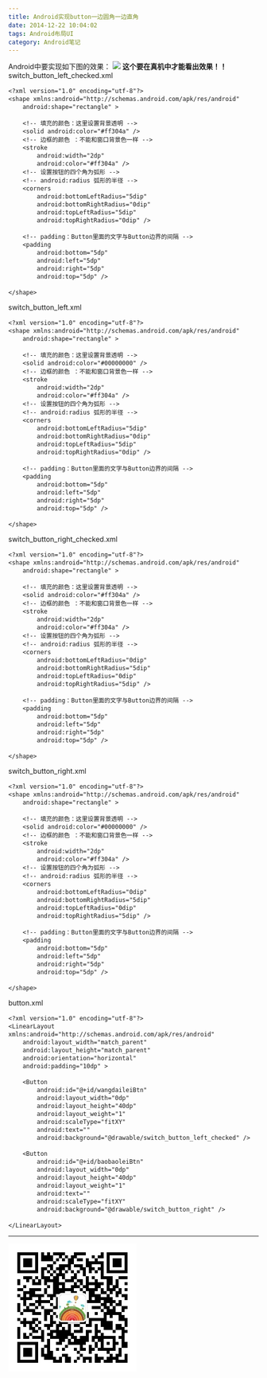 ```yaml
---
title: Android实现button一边圆角一边直角
date: 2014-12-22 10:04:02
tags: Android布局UI
category: Android笔记
---
```

Android中要实现如下图的效果：
![](http://img.blog.csdn.net/20150317122255569?watermark/2/text/aHR0cDovL2Jsb2cuY3Nkbi5uZXQvdTAxMDQ2MTY1OA==/font/5a6L5L2T/fontsize/400/fill/I0JBQkFCMA==/dissolve/70/gravity/Center)
**这个要在真机中才能看出效果！！**
switch_button_left_checked.xml

    <?xml version="1.0" encoding="utf-8"?>
    <shape xmlns:android="http://schemas.android.com/apk/res/android"
        android:shape="rectangle" >

        <!-- 填充的颜色：这里设置背景透明 -->
        <solid android:color="#ff304a" />
        <!-- 边框的颜色 ：不能和窗口背景色一样 -->
        <stroke
            android:width="2dp"
            android:color="#ff304a" />
        <!-- 设置按钮的四个角为弧形 -->
        <!-- android:radius 弧形的半径 -->
        <corners
            android:bottomLeftRadius="5dip"
            android:bottomRightRadius="0dip"
            android:topLeftRadius="5dip"
            android:topRightRadius="0dip" />

        <!-- padding：Button里面的文字与Button边界的间隔 -->
        <padding
            android:bottom="5dp"
            android:left="5dp"
            android:right="5dp"
            android:top="5dp" />

    </shape>

switch_button_left.xml

    <?xml version="1.0" encoding="utf-8"?>
    <shape xmlns:android="http://schemas.android.com/apk/res/android"
        android:shape="rectangle" >

        <!-- 填充的颜色：这里设置背景透明 -->
        <solid android:color="#00000000" />
        <!-- 边框的颜色 ：不能和窗口背景色一样 -->
        <stroke
            android:width="2dp"
            android:color="#ff304a" />
        <!-- 设置按钮的四个角为弧形 -->
        <!-- android:radius 弧形的半径 -->
        <corners
            android:bottomLeftRadius="5dip"
            android:bottomRightRadius="0dip"
            android:topLeftRadius="5dip"
            android:topRightRadius="0dip" />

        <!-- padding：Button里面的文字与Button边界的间隔 -->
        <padding
            android:bottom="5dp"
            android:left="5dp"
            android:right="5dp"
            android:top="5dp" />

    </shape>

switch_button_right_checked.xml

    <?xml version="1.0" encoding="utf-8"?>
    <shape xmlns:android="http://schemas.android.com/apk/res/android"
        android:shape="rectangle" >

        <!-- 填充的颜色：这里设置背景透明 -->
        <solid android:color="#ff304a" />
        <!-- 边框的颜色 ：不能和窗口背景色一样 -->
        <stroke
            android:width="2dp"
            android:color="#ff304a" />
        <!-- 设置按钮的四个角为弧形 -->
        <!-- android:radius 弧形的半径 -->
        <corners
            android:bottomLeftRadius="0dip"
            android:bottomRightRadius="5dip"
            android:topLeftRadius="0dip"
            android:topRightRadius="5dip" />

        <!-- padding：Button里面的文字与Button边界的间隔 -->
        <padding
            android:bottom="5dp"
            android:left="5dp"
            android:right="5dp"
            android:top="5dp" />

    </shape>

switch_button_right.xml

    <?xml version="1.0" encoding="utf-8"?>
    <shape xmlns:android="http://schemas.android.com/apk/res/android"
        android:shape="rectangle" >

        <!-- 填充的颜色：这里设置背景透明 -->
        <solid android:color="#00000000" />
        <!-- 边框的颜色 ：不能和窗口背景色一样 -->
        <stroke
            android:width="2dp"
            android:color="#ff304a" />
        <!-- 设置按钮的四个角为弧形 -->
        <!-- android:radius 弧形的半径 -->
        <corners
            android:bottomLeftRadius="0dip"
            android:bottomRightRadius="5dip"
            android:topLeftRadius="0dip"
            android:topRightRadius="5dip" />

        <!-- padding：Button里面的文字与Button边界的间隔 -->
        <padding
            android:bottom="5dp"
            android:left="5dp"
            android:right="5dp"
            android:top="5dp" />

    </shape>

button.xml

    <?xml version="1.0" encoding="utf-8"?>
    <LinearLayout xmlns:android="http://schemas.android.com/apk/res/android"
        android:layout_width="match_parent"
        android:layout_height="match_parent"
        android:orientation="horizontal"
        android:padding="10dp" >

        <Button
            android:id="@+id/wangdaileiBtn"
            android:layout_width="0dp"
            android:layout_height="40dp"
            android:layout_weight="1"
            android:scaleType="fitXY"
            android:text=""
            android:background="@drawable/switch_button_left_checked" />

        <Button
            android:id="@+id/baobaoleiBtn"
            android:layout_width="0dp"
            android:layout_height="40dp"
            android:layout_weight="1"
            android:text=""
            android:scaleType="fitXY"
            android:background="@drawable/switch_button_right" />

    </LinearLayout>
***

![FullStackEngineer的公众号，更多分享](https://github.com/logan62334/ImageArchive/raw/master/weixin/weixin.jpg)
